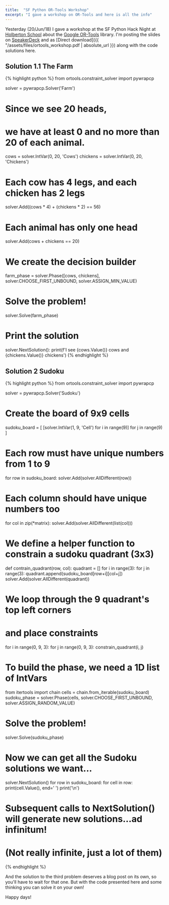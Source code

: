 ```yaml
---
title:  "SF Python OR-Tools Workshop"
excerpt: "I gave a workshop on OR-Tools and here is all the info"
---
```

Yesterday (20/Jun/18) I gave a workshop at the SF Python Hack Night at [Holberton School](https://www.holbertonschool.com/) about the [Google OR-Tools](https://developers.google.com/optimization/) library. I'm posting the slides on [SpeakerDeck](https://speakerdeck.com/alanbato/constraint-programming-with-python) and as [Direct download]({{ "/assets/files/ortools_workshop.pdf | absolute_url }}) along with the code solutions here.

## Solution 1.1 The Farm
{% highlight python %}
from ortools.constraint_solver import pywrapcp

solver = pywrapcp.Solver('Farm')

# Since we see 20 heads,
# we have at least 0 and no more than 20 of each animal.
cows = solver.IntVar(0, 20, 'Cows')
chickens = solver.IntVar(0, 20, 'Chickens')
# Each cow has 4 legs, and each chicken has 2 legs
solver.Add((cows * 4) + (chickens * 2) == 56)
# Each animal has only one head
solver.Add(cows + chickens == 20)
# We create the decision builder
farm_phase = solver.Phase([cows, chickens],
                           solver.CHOOSE_FIRST_UNBOUND,
                           solver.ASSIGN_MIN_VALUE)
# Solve the problem!
solver.Solve(farm_phase)
# Print the solution
solver.NextSolution():
print(f'I see {cows.Value()} cows and {chickens.Value()} chickens')
{% endhighlight %}

## Solution 2 Sudoku
{% highlight python %}
from ortools.constraint_solver import pywrapcp

solver = pywrapcp.Solver('Sudoku')
# Create the board of 9x9 cells
sudoku_board = [
    [solver.IntVar(1, 9, 'Cell') for i in range(9)] for j in range(9)
]

# Each row must have unique numbers from 1 to 9
for row in sudoku_board:
    solver.Add(solver.AllDifferent(row))
# Each column should have unique numbers too
for col in zip(*matrix):
    solver.Add(solver.AllDifferent(list(col)))

# We define a helper function to constrain a sudoku quadrant (3x3)
def contrain_quadrant(row, col):
    quadrant = []
    for i in range(3):
        for j in range(3):
            quadrant.append(sudoku_board[row+i][col+j])
    solver.Add(solver.AllDifferent(quadrant))

# We loop through the 9 quadrant's top left corners
# and place constraints
for i in range(0, 9, 3):
    for j in range(0, 9, 3):
        constrain_quadrant(i, j)

# To build the phase, we need a 1D list of IntVars
from itertools import chain
cells = chain.from_iterable(sudoku_board)
sudoku_phase = solver.Phase(cells, solver.CHOOSE_FIRST_UNBOUND, solver.ASSIGN_RANDOM_VALUE)
# Solve the problem!
solver.Solve(sudoku_phase)
# Now we can get all the Sudoku solutions we want...
solver.NextSolution()
for row in sudoku_board:
    for cell in row:
        print(cell.Value(), end=' ')
    print('\n')
# Subsequent calls to NextSolution() will generate new solutions...ad infinitum!
# (Not really infinite, just a lot of them)
{% endhighlight %}

And the solution to the third problem deserves a blog post on its own, so you'll have to wait
for that one. But with the code presented here and some thinking you can solve it on your own!

Happy days!